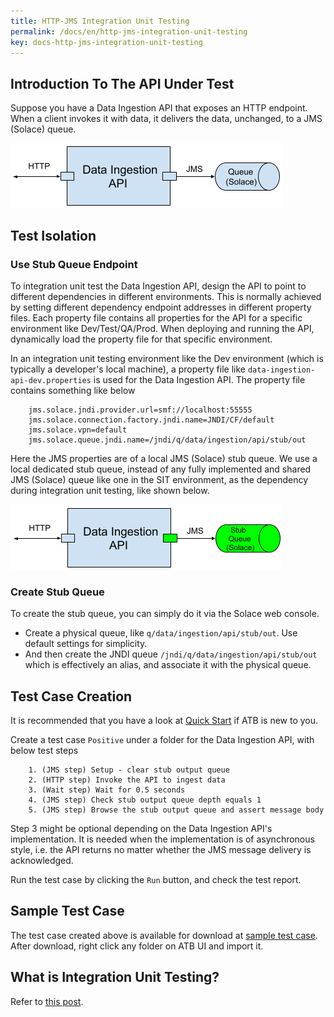 ```yaml
---
title: HTTP-JMS Integration Unit Testing
permalink: /docs/en/http-jms-integration-unit-testing
key: docs-http-jms-integration-unit-testing
---
```

## Introduction To The API Under Test
Suppose you have a Data Ingestion API that exposes an HTTP endpoint. When a client invokes it with data, it delivers the data, unchanged, to a JMS (Solace) queue.

![Data Ingestion API](../../screenshots/http-jms/data-ingestion-api.png)

## Test Isolation
### Use Stub Queue Endpoint
To integration unit test the Data Ingestion API, design the API to point to different dependencies in different environments. This is normally achieved by setting different dependency endpoint addresses in different property files. Each property file contains all properties for the API for a specific environment like Dev/Test/QA/Prod. When deploying and running the API, dynamically load the property file for that specific environment.

In an integration unit testing environment like the Dev environment (which is typically a developer's local machine), a property file like `data-ingestion-api-dev.properties` is used for the Data Ingestion API. The property file contains something like below
~~~
    jms.solace.jndi.provider.url=smf://localhost:55555
    jms.solace.connection.factory.jndi.name=JNDI/CF/default
    jms.solace.vpn=default
    jms.solace.queue.jndi.name=/jndi/q/data/ingestion/api/stub/out
~~~ 
Here the JMS properties are of a local JMS (Solace) stub queue. We use a local dedicated stub queue, instead of any fully implemented and shared JMS (Solace) queue like one in the SIT environment, as the dependency during integration unit testing, like shown below.

![Data Ingestion API Test Isolation](../../screenshots/http-jms/data-ingestion-api-test-isolation.png)

### Create Stub Queue
To create the stub queue, you can simply do it via the Solace web console.
* Create a physical queue, like `q/data/ingestion/api/stub/out`. Use default settings for simplicity.
* And then create the JNDI queue `/jndi/q/data/ingestion/api/stub/out` which is effectively an alias, and associate it with the physical queue.

## Test Case Creation
It is recommended that you have a look at [Quick Start](/docs/en/quick-start) if ATB is new to you.

Create a test case `Positive` under a folder for the Data Ingestion API, with below test steps
```
    1. (JMS step) Setup - clear stub output queue
    2. (HTTP step) Invoke the API to ingest data
    3. (Wait step) Wait for 0.5 seconds
    4. (JMS step) Check stub output queue depth equals 1
    5. (JMS step) Browse the stub output queue and assert message body   
```
Step 3 might be optional depending on the Data Ingestion API's implementation. It is needed when the implementation is of asynchronous style, i.e. the API returns no matter whether the JMS message delivery is acknowledged. 

Run the test case by clicking the `Run` button, and check the test report.

## Sample Test Case
The test case created above is available for download at <a href="../../sample-testcases/http-jms/Positive.json" download>sample test case</a>. After download, right click any folder on ATB UI and import it.

## What is Integration Unit Testing?
Refer to [this post](https://medium.com/@zhengwang666/integration-unit-testing-683fbf995c43).